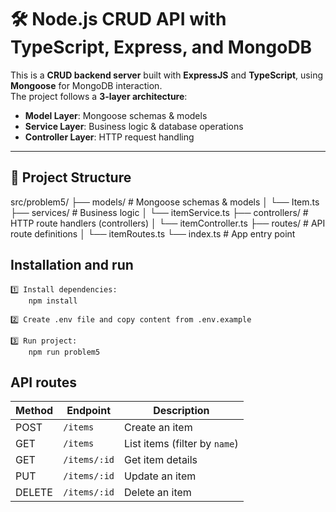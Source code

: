 # 🛠️ Node.js CRUD API with TypeScript, Express, and MongoDB

This is a **CRUD backend server** built with **ExpressJS** and **TypeScript**, using **Mongoose** for MongoDB interaction.  
The project follows a **3-layer architecture**:

- **Model Layer**: Mongoose schemas & models  
- **Service Layer**: Business logic & database operations  
- **Controller Layer**: HTTP request handling  

---

## 📂 Project Structure
src/problem5/
├── models/ # Mongoose schemas & models
│ └── Item.ts
├── services/ # Business logic
│ └── itemService.ts
├── controllers/ # HTTP route handlers (controllers)
│ └── itemController.ts
├── routes/ # API route definitions
│ └── itemRoutes.ts
└── index.ts # App entry point

## Installation and run

    1️⃣ Install dependencies:
        npm install

    2️⃣ Create .env file and copy content from .env.example

    3️⃣ Run project:
        npm run problem5

## API routes
| Method | Endpoint     | Description                   |
| ------ | ------------ | ----------------------------- |
| POST   | `/items`     | Create an item                |
| GET    | `/items`     | List items (filter by `name`) |
| GET    | `/items/:id` | Get item details              |
| PUT    | `/items/:id` | Update an item                |
| DELETE | `/items/:id` | Delete an item                |

